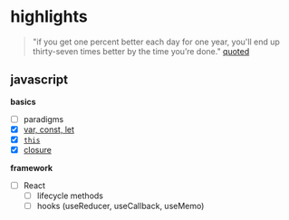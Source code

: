 # highlights
> "if you get one percent better each day for one year, you'll end up thirty-seven times better by the time you’re done."
> [quoted](https://jamesclear.com/continuous-improvement)

## javascript
**basics**
- [ ] paradigms
- [x] [var, const, let](https://github.com/xtrixia/highlights/blob/master/basics/var-let-const.md)
- [x] [`this`](https://github.com/xtrixia/highlights/blob/master/basics/this.md)
- [x] [closure](https://github.com/xtrixia/highlights/blob/master/basics/closure.md)

**framework**
- [ ] React
    - [ ] lifecycle methods
    - [ ] hooks (useReducer, useCallback, useMemo)
